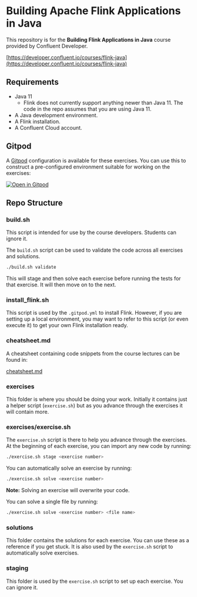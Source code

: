 # Building Apache Flink Applications in Java

This repository is for the **Building Flink Applications in Java** course provided by Confluent Developer.

[https://developer.confluent.io/courses/flink-java](https://developer.confluent.io/courses/flink-java)

## Requirements

- Java 11 
	- Flink does not currently support anything newer than Java 11. The code in the repo assumes that you are using Java 11.
- A Java development environment.
- A Flink installation.
- A Confluent Cloud account.

## Gitpod

A [Gitpod](https://gitpod.io/) configuration is available for these exercises. You can use this to construct a pre-configured environment suitable for working on the exercises:

[![Open in Gitpod](https://gitpod.io/button/open-in-gitpod.svg)](https://gitpod.io/#https://github.com/confluentinc/learn-building-flink-applications-in-java-exercises)

## Repo Structure

### build.sh

This script is intended for use by the course developers. Students can ignore it.

The `build.sh` script can be used to validate the code across all exercises and solutions.

```bash
./build.sh validate
```

This will stage and then solve each exercise before running the tests for that exercise. It will then move on to the next.

### install_flink.sh

This script is used by the `.gitpod.yml` to install Flink. However, if you are setting up a local environment, you may want to refer to this script (or even execute it) to get your own Flink installation ready.

### cheatsheet.md

A cheatsheet containing code snippets from the course lectures can be found in:

[cheatsheet.md](cheatsheet.md)

### exercises

This folder is where you should be doing your work. Initially it contains just a helper script (`exercise.sh`) but as you advance through the exercises it will contain more.

### exercises/exercise.sh

The `exercise.sh` script is there to help you advance through the exercises. At the beginning of each exercise, you can import any new code by running:

```bash
./exercise.sh stage <exercise number>
```

You can automatically solve an exercise by running:

```bash
./exercise.sh solve <exercise number>
```

**Note:** Solving an exercise will overwrite your code.

You can solve a single file by running:

```bash
./exercise.sh solve <exercise number> <file name>
```

### solutions

This folder contains the solutions for each exercise. You can use these as a reference if you get stuck. It is also used by the `exercise.sh` script to automatically solve exercises.

### staging

This folder is used by the `exercise.sh` script to set up each exercise. You can ignore it.